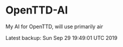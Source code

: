 # OpenTTD-AI
My AI for OpenTTD, will use primarily air

Latest backup: Sun Sep 29 19:49:01 UTC 2019
